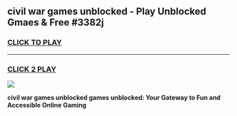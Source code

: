 
## civil war games unblocked - Play Unblocked Gmaes & Free #3382j
<h3>
<a href="https://premium.freeplayer.one?title=civil_war_games_unblocked&ref=01M">CLICK TO PLAY</a></h3>
<hr>

<h3>
<a href="https://premium.freeplayer.one?title=civil_war_games_unblocked&ref=01M">CLICK 2 PLAY</a>
  
</h3>

<a href="https://premium.freeplayer.one?title=civil_war_games_unblocked&ref=01M"><img src="https://clearcache.store/games.png"></a>


**civil war games unblocked games unblocked: Your Gateway to Fun and Accessible Online Gaming**
